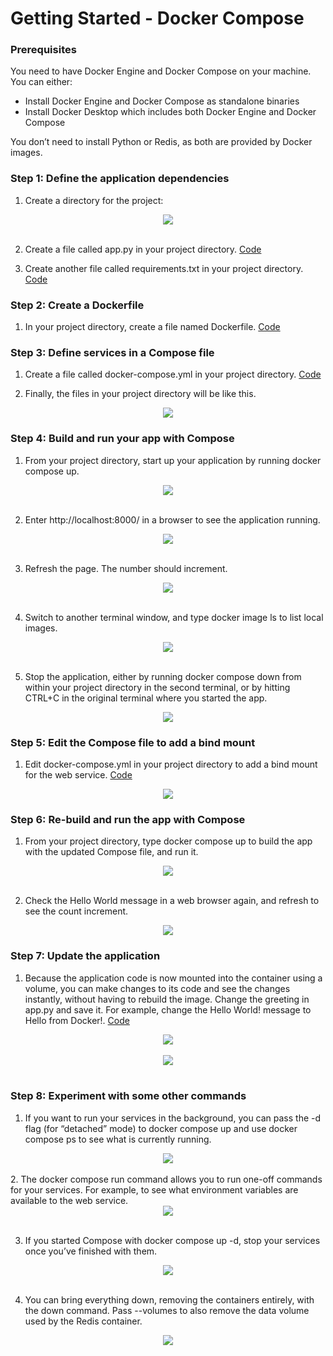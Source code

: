 # Getting Started - Docker Compose

### Prerequisites <br>
You need to have Docker Engine and Docker Compose on your machine. You can either: <br>

- Install Docker Engine and Docker Compose as standalone binaries 
- Install Docker Desktop which includes both Docker Engine and Docker Compose 

You don’t need to install Python or Redis, as both are provided by Docker images.<br>

### Step 1: Define the application dependencies<br>

1. Create a directory for the project:

<div align="center"><img src="gambar/1.jpg"></div><br>

2. Create a file called app.py in your project directory. [Code](kode/app.py) <br>

3. Create another file called requirements.txt in your project directory. [Code](kode/requirements.txt)<br>

### Step 2: Create a Dockerfile<br>

1. In your project directory, create a file named Dockerfile. [Code](kode/Dockerfile)<br>

### Step 3: Define services in a Compose file<br>

1. Create a file called docker-compose.yml in your project directory. [Code](kode/docker-compose.yml)<br>

2. Finally, the files in your project directory will be like this. <br>

<div align="center"><img src="gambar/2.jpg"></div>

### Step 4: Build and run your app with Compose<br>

1. From your project directory, start up your application by running docker compose up.<br>

<div align="center"><img src="gambar/3.jpg"></div><br>

2. Enter http://localhost:8000/ in a browser to see the application running.<br>

<div align="center"><img src="gambar/4.jpg"></div><br>

3. Refresh the page. The number should increment.<br>

<div align="center"><img src="gambar/5.jpg"></div><br>

4. Switch to another terminal window, and type docker image ls to list local images.<br>

<div align="center"><img src="gambar/6.jpg"></div><br>

5. Stop the application, either by running docker compose down from within your project directory in the second terminal, or by hitting CTRL+C in the original terminal where you started the app. <br>

<div align="center"><img src="gambar/7.jpg"></div>

### Step 5: Edit the Compose file to add a bind mount<br>

1. Edit docker-compose.yml in your project directory to add a bind mount for the web service. [Code](kode/docker-compose.yml)<br>
<div align="center"><img src="gambar/8.jpg"></div>

### Step 6: Re-build and run the app with Compose <br>

1. From your project directory, type docker compose up to build the app with the updated Compose file, and run it. <br>

<div align="center"><img src="gambar/9.jpg"></div><br>

2. Check the Hello World message in a web browser again, and refresh to see the count increment.<br>

<div align="center"><img src="gambar/10.jpg"></div>

### Step 7: Update the application <br>

1. Because the application code is now mounted into the container using a volume, you can make changes to its code and see the changes instantly, without having to rebuild the image. Change the greeting in app.py and save it. For example, change the Hello World! message to Hello from Docker!. [Code](kode/app.py) <br>

<div align="center"><img src="gambar/11app.jpg"></div><br>
<div align="center"><img src="gambar/11hasil.jpg"></div><br>

### Step 8: Experiment with some other commands

1. If you want to run your services in the background, you can pass the -d flag (for “detached” mode) to docker compose up and use docker compose ps to see what is currently running. <br>
<div align="center"><img src="gambar/steep8.jpg"></div><br>
2. The docker compose run command allows you to run one-off commands for your services. For example, to see what environment variables are available to the web service. <br>
<div align="center"><img src="gambar/steep8b.jpg"></div><br>

3. If you started Compose with docker compose up -d, stop your services once you’ve finished with them. <br>

<div align="center"><img src="gambar/steep8c.jpg"></div><br>

4. You can bring everything down, removing the containers entirely, with the down command. Pass --volumes to also remove the data volume used by the Redis container. <br>

<div align="center"><img src="gambar/steep8d.jpg"></div><br>
